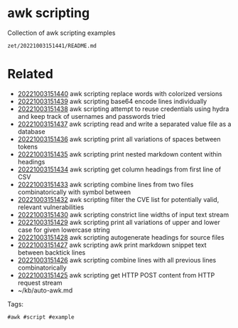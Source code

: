 # awk scripting

Collection of awk scripting examples

` zet/20221003151441/README.md `

# Related

- [20221003151440](/zet/20221003151440/README.md) awk scripting replace words with colorized versions
- [20221003151439](/zet/20221003151439/README.md) awk scripting base64 encode lines individually
- [20221003151438](/zet/20221003151438/README.md) awk scripting attempt to reuse credentials using hydra and keep track of usernames and passwords tried
- [20221003151437](/zet/20221003151437/README.md) awk scripting read and write a separated value file as a database
- [20221003151436](/zet/20221003151436/README.md) awk scripting print all variations of spaces between tokens
- [20221003151435](/zet/20221003151435/README.md) awk scripting print nested markdown content within headings
- [20221003151434](/zet/20221003151434/README.md) awk scripting get column headings from first line of CSV
- [20221003151433](/zet/20221003151433/README.md) awk scripting combine lines from two files combinatorically with symbol between
- [20221003151432](/zet/20221003151432/README.md) awk scripting filter the CVE list for potentially valid, relevant vulnerabilities
- [20221003151430](/zet/20221003151430/README.md) awk scripting constrict line widths of input text stream
- [20221003151429](/zet/20221003151429/README.md) awk scripting print all variations of upper and lower case for given lowercase string
- [20221003151428](/zet/20221003151428/README.md) awk scripting autogenerate headings for source files
- [20221003151427](/zet/20221003151427/README.md) awk scripting awk print markdown snippet text between backtick lines
- [20221003151426](/zet/20221003151426/README.md) awk scripting combine lines with all previous lines combinatorically
- [20221003151425](/zet/20221003151425/README.md) awk scripting get HTTP POST content from HTTP request stream
- ~/kb/auto-awk.md

Tags:

    #awk #script #example 
